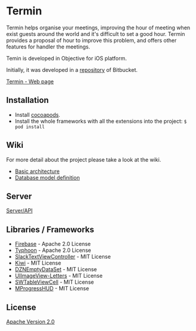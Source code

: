 # Termin

Termin helps organise your meetings, improving the hour of meeting when exist guests around the world and it's difficult to set a good hour. Termin provides a proposal of hour to improve this problem, and offers other features for handler the meetings.

Temin is developed in Objective for iOS platform.

Initially, it was developed in a [repository](https://bitbucket.org/fachinota/termin) of Bitbucket.

[Termin - Web page](http://blueberry-crumble-60073.herokuapp.com)

## Installation
- Install [cocoapods](https://guides.cocoapods.org/using/getting-started.html).
- Install the whole frameworks with all the extensions into the project:
`$ pod install`

## Wiki
For more detail about the project please take a look at the wiki.

- [Basic architecture](https://github.com/iTermin/app_iOS/wiki/Basic-Architecture)
- [Database model definition](https://github.com/iTermin/app_iOS/wiki/Database-Model-Definition)

## Server

[Server/API](http://itermin.github.io/server/)

## Libraries / Frameworks
- [Firebase](https://github.com/firebase/firebase-ios-sdk) - Apache 2.0 License
- [Typhoon](https://github.com/appsquickly/Typhoon) - Apache 2.0 License
- [SlackTextViewController](https://github.com/slackhq/SlackTextViewController) - MIT License
- [Kiwi](https://github.com/kiwi-bdd/Kiwi) - MIT License
- [DZNEmptyDataSet](https://github.com/dzenbot/DZNEmptyDataSet) - MIT License
- [UIImageView-Letters](https://github.com/bachonk/UIImageView-Letters) - MIT License
- [SWTableViewCell](https://github.com/CEWendel/SWTableViewCell) - MIT License
- [MProgressHUD](https://github.com/jdg/MBProgressHUD) - MIT License

## License
[Apache Version 2.0](https://github.com/iTermin/app_iOS/blob/github/%231_README-Wiki/License)
